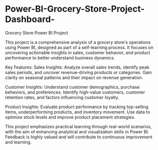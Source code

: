 # Power-BI-Grocery-Store-Project-Dashboard-
Grocery Store Power BI Project

This project is a comprehensive analysis of a grocery store's operations using Power BI, designed as part of a self-learning process. It focuses on uncovering actionable insights in sales, customer behavior, and product performance to better understand business dynamics.

Key Features:
Sales Insights:
Analyze overall sales trends, identify peak sales periods, and uncover revenue-driving products or categories. Gain clarity on seasonal patterns and their impact on revenue generation.

Customer Insights:
Understand customer demographics, purchase behaviors, and preferences. Identify high-value customers, customer retention rates, and factors influencing customer loyalty.

Product Insights:
Evaluate product performance by tracking top-selling items, underperforming products, and inventory movement. Use data to optimize stock levels and improve product placement strategies.

This project emphasizes practical learning through real-world scenarios, with the aim of enhancing analytical and visualization skills in Power BI. Feedback is highly valued and will contribute to continuous improvement and learning.
